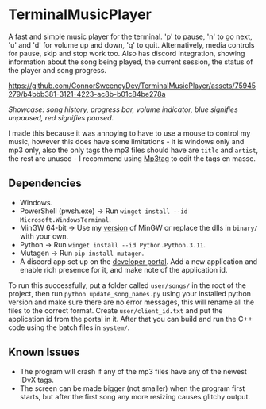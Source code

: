 # TerminalMusicPlayer

A fast and simple music player for the terminal. 'p' to pause, 'n' to go next, 'u' and 'd' for volume up and down, 'q' to quit.
Alternatively, media controls for pause, skip and stop work too. Also has discord integration, showing information about the song
being played, the current session, the status of the player and song progress.

https://github.com/ConnorSweeneyDev/TerminalMusicPlayer/assets/75945279/b4bbb381-3121-4223-ac8b-b01c84be278a

*Showcase: song history, progress bar, volume indicator, blue signifies unpaused, red signifies paused.*

I made this because it was annoying to have to use a mouse to control my music, however this does have some limitations - it is
windows only and mp3 only, also the only tags the mp3 files should have are `title` and `artist`, the rest are unused - I recommend using
[Mp3tag](https://www.mp3tag.de/en/download.html) to edit the tags en masse.

## Dependencies
- Windows.
- PowerShell (pwsh.exe) &rightarrow; Run `winget install --id Microsoft.WindowsTerminal`.
- MinGW 64-bit &rightarrow; Use my [version](https://github.com/brechtsanders/winlibs_mingw/releases/download/13.2.0posix-17.0.6-11.0.1-ucrt-r5/winlibs-x86_64-posix-seh-gcc-13.2.0-llvm-17.0.6-mingw-w64ucrt-11.0.1-r5.zip) of MinGW or replace the dlls in `binary/` with your own.
- Python &rightarrow; Run `winget install --id Python.Python.3.11`.
- Mutagen &rightarrow; Run `pip install mutagen`.
- A discord app set up on the [developer portal](https://discord.com/developers/applications). Add a new application and enable rich presence
  for it, and make note of the application id.

To run this successfully, put a folder called `user/songs/` in the root of the project, then run `python update_song_names.py` using your installed
python version and make sure there are no error messages, this will rename all the files to the correct format. Create `user/client_id.txt` and
put the application id from the portal in it. After that you can build and run the C++ code using the batch files in `system/`.

## Known Issues
- The program will crash if any of the mp3 files have any of the newest IDvX tags.
- The screen can be made bigger (not smaller) when the program first starts, but after the first song any more resizing causes glitchy output.
